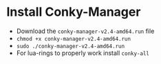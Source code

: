 # Install Conky-Manager

* Download the `conky-manager-v2.4-amd64.run` file
* `chmod +x conky-manager-v2.4-amd64.run`
* `sudo ./conky-manager-v2.4-amd64.run`
* For lua-rings to properly work install `conky-all` 
